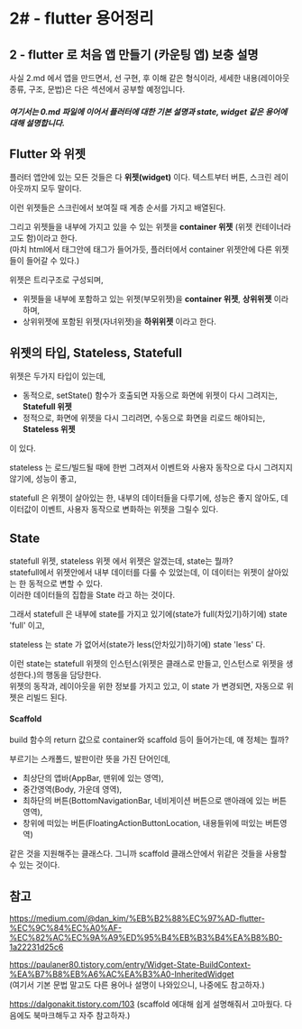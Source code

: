 # 2# - flutter 용어정리 
## 2 - flutter 로 처음 앱 만들기 (카운팅 앱) 보충 설명

사실 2.md 에서 앱을 만드면서, 선 구현, 후 이해 같은 형식이라, 세세한 내용(레이아웃 종류, 구조, 문법)은 다은 섹션에서 공부할 예정입니다.

##### 여기서는 0.md 파일에 이어서 플러터에 대한 기본 설명과 state, widget 같은 용어에 대해 설명합니다.

## Flutter 와 위젯

플러터 앱안에 있는 모든 것들은 다 **위젯(widget)** 이다. 텍스트부터 버튼, 스크린 레이아웃까지 모두 말이다.

이런 위젯들은 스크린에서 보여질 때 계층 순서를 가지고 배열된다. 

그리고 위젯들을 내부에 가지고 있을 수 있는 위젯을 **container 위젯** (위젯 컨테이너라고도 함)이라고 한다.  
(마치 html에서 태그안에 태그가 들어가듯, 플러터에서 container 위젯안에 다른 위젯들이 들어갈 수 있다.)

위젯은 트리구조로 구성되며,    
- 위젯들을 내부에 포함하고 있는 위젯(부모위젯)을 **container 위젯**, **상위위젯** 이라 하며,    
- 상위위젯에 포함된 위젯(자녀위젯)을 **하위위젯** 이라고 한다.

## 위젯의 타입, Stateless, Statefull

위젯은 두가지 타입이 있는데,

- 동적으로, setState() 함수가 호출되면 자동으로 화면에 위젯이 다시 그려지는, **Statefull 위젯**  
- 정적으로, 화면에 위젯을 다시 그리려면, 수동으로 화면을 리로드 해야되는, **Stateless 위젯** 

이 있다.

stateless 는 로드/빌드될 때에 한번 그려져서 이벤트와 사용자 동작으로 다시 그려지지 않기에, 성능이 좋고,

statefull 은 위젯이 살아있는 한, 내부의 데이터들을 다루기에, 성능은 좋지 않아도, 데이터값이 이벤트, 사용자 동작으로 변화하는 위젯을 그릴수 있다.

## State

statefull 위젯, stateless 위젯 에서 위젯은 알겠는데, state는 뭘까?  
statefull에서 위젯안에서 내부 데이터를 다룰 수 있었는데, 이 데이터는 위젯이 살아있는 한 동적으로 변할 수 있다.   
이러한 데이터들의 집합을 State 라고 하는 것이다.

그래서 statefull 은 내부에 state를 가지고 있기에(state가 full(차있기)하기에) state 'full' 이고,

stateless 는 state 가 없어서(state가 less(안차있기)하기에) state 'less' 다.

이런 state는 statefull 위젯의 인스턴스(위젯은 클래스로 만들고, 인스턴스로 위젯을 생성한다.)의 행동을 담당한다.  
위젯의 동작과, 레이아웃을 위한 정보를 가지고 있고, 이 state 가 변경되면, 자동으로 위젯은 리빌드 된다.

#### Scaffold
build 함수의 return 값으로 container와 scaffold 등이 들어가는데, 얘 정체는 뭘까?

부르기는 스캐폴드, 발판이란 뜻을 가진 단어인데, 

- 최상단의 앱바(AppBar, 맨위에 있는 영역), 
- 중간영역(Body, 가운데 영역), 
- 최하단의 버튼(BottomNavigationBar, 네비게이션 버튼으로 맨아래에 있는 버튼영역), 
- 창위에 떠있는 버튼(FloatingActionButtonLocation, 내용들위에 떠있는 버튼영역) 

같은 것을 지원해주는 클래스다.
그니까 scaffold 클래스안에서 위같은 것들을 사용할 수 있는 것이다. 

## 참고 

https://medium.com/@dan_kim/%EB%B2%88%EC%97%AD-flutter-%EC%9C%84%EC%A0%AF-%EC%82%AC%EC%9A%A9%ED%95%B4%EB%B3%B4%EA%B8%B0-1a22231d25c6

https://paulaner80.tistory.com/entry/Widget-State-BuildContext-%EA%B7%B8%EB%A6%AC%EA%B3%A0-InheritedWidget  
(여기서 기본 문법 말고도 다른 용어나 설명이 나와있으니, 나중에도 참고하자.)

https://dalgonakit.tistory.com/103
(scaffold 에대해 쉽게 설명해줘서 고마웠다. 다음에도 북마크해두고 자주 참고하자.)